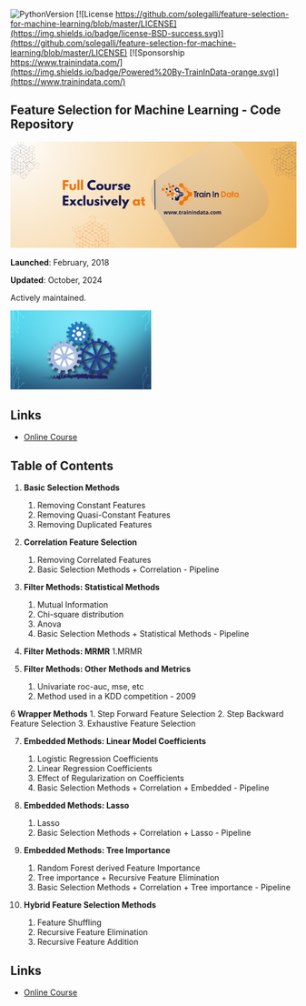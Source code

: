 ﻿![PythonVersion](https://img.shields.io/badge/python-3.6%20|3.7%20|%203.8%20|%203.9-success)
[![License https://github.com/solegalli/feature-selection-for-machine-learning/blob/master/LICENSE](https://img.shields.io/badge/license-BSD-success.svg)](https://github.com/solegalli/feature-selection-for-machine-learning/blob/master/LICENSE)
[![Sponsorship https://www.trainindata.com/](https://img.shields.io/badge/Powered%20By-TrainInData-orange.svg)](https://www.trainindata.com/)

## Feature Selection for Machine Learning - Code Repository

[<img src="./course-banner.png">](https://www.trainindata.com/p/feature-selection-for-machine-learning)

**Launched**: February, 2018

**Updated**: October, 2024

Actively maintained.

[<img src="./feature_selection.png" width="248">](https://www.trainindata.com/p/feature-selection-for-machine-learning)

## Links

- [Online Course](https://www.trainindata.com/p/feature-selection-for-machine-learning)


## Table of Contents

1. **Basic Selection Methods**
	1. Removing Constant Features
	2. Removing Quasi-Constant Features
	3. Removing Duplicated Features

2. **Correlation Feature Selection**
	1. Removing Correlated Features 
	2. Basic Selection Methods + Correlation - Pipeline

3. **Filter Methods: Statistical Methods**
	1. Mutual Information
	2. Chi-square distribution
	3. Anova
	4. Basic Selection Methods + Statistical Methods - Pipeline

4. **Filter Methods: MRMR**
	1.MRMR
    
5. **Filter Methods: Other Methods and Metrics**
	1. Univariate roc-auc, mse, etc
	2. Method used in a KDD competition - 2009

6 **Wrapper Methods**
	1. Step Forward Feature Selection
	2. Step Backward Feature Selection
	3. Exhaustive Feature Selection

7. **Embedded Methods: Linear Model Coefficients**
	1. Logistic Regression Coefficients
	2. Linear Regression Coefficients
	3. Effect of Regularization on Coefficients
	4. Basic Selection Methods + Correlation + Embedded - Pipeline 

8. **Embedded Methods: Lasso**
	1. Lasso 
	2. Basic Selection Methods + Correlation + Lasso - Pipeline 

9. **Embedded Methods: Tree Importance**
	1. Random Forest derived Feature Importance
	2. Tree importance + Recursive Feature Elimination
	3. Basic Selection Methods + Correlation + Tree importance - Pipeline

10. **Hybrid Feature Selection Methods**
	1. Feature Shuffling
	2. Recursive Feature Elimination
	3. Recursive Feature Addition


## Links

- [Online Course](https://www.trainindata.com/p/feature-selection-for-machine-learning)
